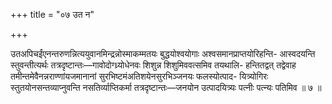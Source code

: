 +++
title = "०७ उत न"

+++

उतअपिचईंएनन्तरुणन्नित्ययुवानमिन्द्रन्नोस्माकम्मतयः बुद्धयोश्वयोगाः अश्वसमानप्राप्तयोरिहन्ति- आस्वदयन्ति स्तुवन्तीत्यर्थः तत्रदृष्टान्तः—गावोदोग्ध्र्योधेनवः शिशुन्न शिशुमिववत्समिव तयथालि- हन्तितद्वत् तद्वेवाह तमीन्तमेवैनन्नराण्णांयजमानानां सुरभिष्टमंअतिशयेनसुरभिञ्जनयः फलस्योत्पाद- यित्र्योगिरः स्तुतयोनसन्तव्याप्नुवन्ति नसतिर्व्याप्तिकर्मा तत्रदृष्टान्तः—जनयोन उत्पादयित्र्यः पत्नीः पत्न्यः पतिमिव ॥ ७ ॥